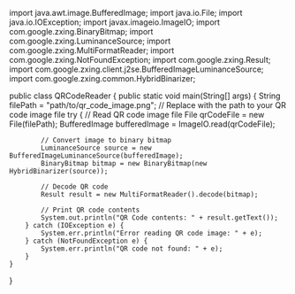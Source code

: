 import java.awt.image.BufferedImage;
import java.io.File;
import java.io.IOException;
import javax.imageio.ImageIO;
import com.google.zxing.BinaryBitmap;
import com.google.zxing.LuminanceSource;
import com.google.zxing.MultiFormatReader;
import com.google.zxing.NotFoundException;
import com.google.zxing.Result;
import com.google.zxing.client.j2se.BufferedImageLuminanceSource;
import com.google.zxing.common.HybridBinarizer;

public class QRCodeReader {
    public static void main(String[] args) {
        String filePath = "path/to/qr_code_image.png"; // Replace with the path to your QR code image file
        try {
            // Read QR code image file
            File qrCodeFile = new File(filePath);
            BufferedImage bufferedImage = ImageIO.read(qrCodeFile);
            
            // Convert image to binary bitmap
            LuminanceSource source = new BufferedImageLuminanceSource(bufferedImage);
            BinaryBitmap bitmap = new BinaryBitmap(new HybridBinarizer(source));
            
            // Decode QR code
            Result result = new MultiFormatReader().decode(bitmap);
            
            // Print QR code contents
            System.out.println("QR Code contents: " + result.getText());
        } catch (IOException e) {
            System.err.println("Error reading QR code image: " + e);
        } catch (NotFoundException e) {
            System.err.println("QR code not found: " + e);
        }
    }
}

